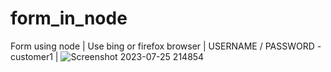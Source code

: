 # form_in_node
Form using node |   Use bing or firefox browser | USERNAME / PASSWORD - customer1 |
![Screenshot 2023-07-25 214854](https://github.com/akashD7892/form_in_node/assets/116936246/65b286d0-13a8-4a0e-b446-8ebacd5199a9)
